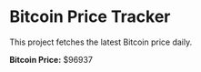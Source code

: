 # Bitcoin Price Tracker

This project fetches the latest Bitcoin price daily.

**Bitcoin Price:** $96937
